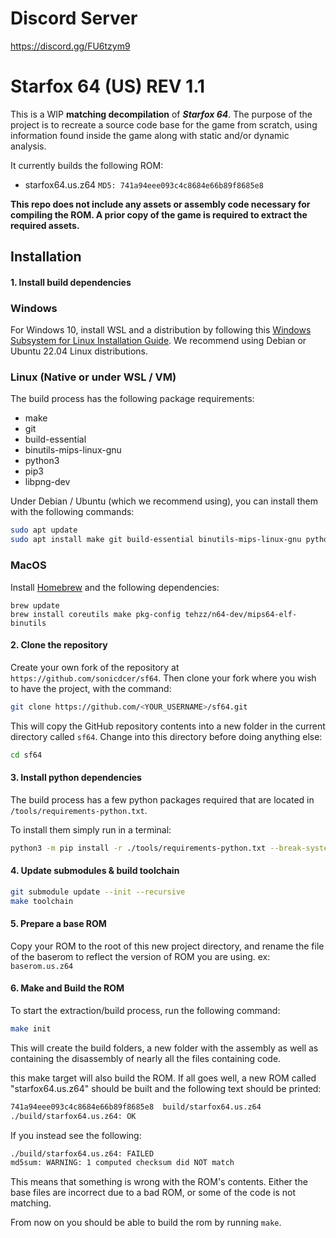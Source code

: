 # Discord Server

https://discord.gg/FU6tzym9

# Starfox 64 (US) REV 1.1

This is a WIP **matching decompilation** of ***Starfox 64***. The purpose of the project is to recreate a source code base for the game from scratch, using information found inside the game along with static and/or dynamic analysis.

It currently builds the following ROM:

* starfox64.us.z64 `MD5: 741a94eee093c4c8684e66b89f8685e8`

**This repo does not include any assets or assembly code necessary for compiling the ROM. A prior copy of the game is required to extract the required assets.**

## Installation

#### 1. Install build dependencies

### Windows

For Windows 10, install WSL and a distribution by following this
[Windows Subsystem for Linux Installation Guide](https://docs.microsoft.com/en-us/windows/wsl/install-win10).
We recommend using Debian or Ubuntu 22.04 Linux distributions.

### Linux (Native or under WSL / VM)

The build process has the following package requirements:

* make
* git
* build-essential
* binutils-mips-linux-gnu
* python3
* pip3
* libpng-dev

Under Debian / Ubuntu (which we recommend using), you can install them with the following commands:

```bash
sudo apt update
sudo apt install make git build-essential binutils-mips-linux-gnu python3 python3-pip clang-format-14 clang-tidy
```

### MacOS

Install [Homebrew](https://brew.sh) and the following dependencies:
```
brew update
brew install coreutils make pkg-config tehzz/n64-dev/mips64-elf-binutils
```

#### 2. Clone the repository

Create your own fork of the repository at `https://github.com/sonicdcer/sf64`. Then clone your fork where you wish to have the project, with the command:

```bash
git clone https://github.com/<YOUR_USERNAME>/sf64.git
```

This will copy the GitHub repository contents into a new folder in the current directory called `sf64`. Change into this directory before doing anything else:

```bash
cd sf64
```

#### 3. Install python dependencies

The build process has a few python packages required that are located in `/tools/requirements-python.txt`.

To install them simply run in a terminal:

```bash
python3 -m pip install -r ./tools/requirements-python.txt --break-system-packages
```

#### 4. Update submodules & build toolchain

```bash
git submodule update --init --recursive
make toolchain
```

#### 5. Prepare a base ROM

Copy your ROM to the root of this new project directory, and rename the file of the baserom to reflect the version of ROM you are using. ex: `baserom.us.z64`

#### 6. Make and Build the ROM

To start the extraction/build process, run the following command:

```bash
make init
```
This will create the build folders, a new folder with the assembly as well as containing the disassembly of nearly all the files containing code.

this make target will also build the ROM. If all goes well, a new ROM called "starfox64.us.z64" should be built and the following text should be printed:

```bash
741a94eee093c4c8684e66b89f8685e8  build/starfox64.us.z64
./build/starfox64.us.z64: OK
```

If you instead see the following:

```bash
./build/starfox64.us.z64: FAILED
md5sum: WARNING: 1 computed checksum did NOT match
```

This means that something is wrong with the ROM's contents. Either the base files are incorrect due to a bad ROM, or some of the code is not matching.

From now on you should be able to build the rom by running `make`.
